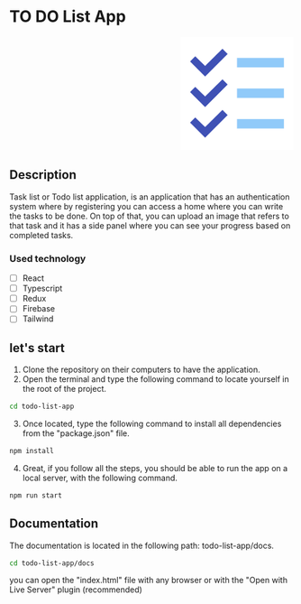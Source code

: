 # TO DO List App

<p align="right">
  <img height="200" src="./TodoList.png" />
</p>

## Description

Task list or Todo list application, is an application that has an authentication system where by registering you can access a home where you can write the tasks to be done. On top of that, you can upload an image that refers to that task and it has a side panel where you can see your progress based on completed tasks.

### Used technology

- [ ] React
- [ ] Typescript
- [ ] Redux
- [ ] Firebase
- [ ] Tailwind

## let's start

1. Clone the repository on their computers to have the application.
2. Open the terminal and type the following command to locate yourself in the root of the project.

```bash
cd todo-list-app
```

3. Once located, type the following command to install all dependencies from the "package.json" file.

```bash
npm install
```

4. Great, if you follow all the steps, you should be able to run the app on a local server, with the following command.

```bash
npm run start
```

## Documentation

The documentation is located in the following path: todo-list-app/docs.

```bash
cd todo-list-app/docs
```

you can open the "index.html" file with any browser or with the "Open with Live Server" plugin (recommended)
